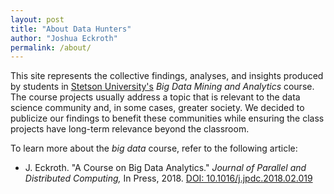 ```yaml
---
layout: post
title: "About Data Hunters"
author: "Joshua Eckroth"
permalink: /about/
---
```


This site represents the collective findings, analyses, and insights produced by students in [Stetson University's](https://www.stetson.edu/) *Big Data Mining and Analytics* course. The course projects usually address a topic that is relevant to the data science community and, in some cases, greater society. We decided to publicize our findings to benefit these communities while ensuring the class projects have long-term relevance beyond the classroom.

To learn more about the *big data* course, refer to the following article:

- J. Eckroth. "A Course on Big Data Analytics." *Journal of Parallel and Distributed Computing,* In Press, 2018. [DOI: 10.1016/j.jpdc.2018.02.019](https://doi.org/10.1016/j.jpdc.2018.02.019)


